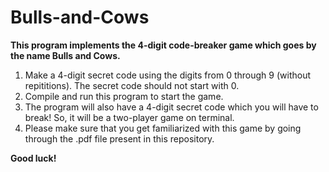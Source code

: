 # Bulls-and-Cows
<b> This program implements the 4-digit code-breaker game which goes by the name Bulls and Cows. </b>

1. Make a 4-digit secret code using the digits from 0 through 9 (without repititions). The secret code should not start with 0. <br>
2. Compile and run this program to start the game. <br>
3. The program will also have a 4-digit secret code which you will have to break! So, it will be a two-player game on terminal.
4. Please make sure that you get familiarized with this game by going through the .pdf file present in this repository.

<b> Good luck! <b>
